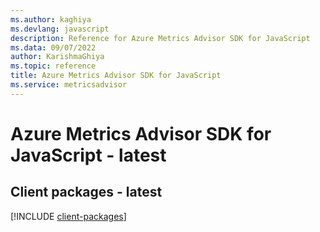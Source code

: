 ```yaml
---
ms.author: kaghiya
ms.devlang: javascript
description: Reference for Azure Metrics Advisor SDK for JavaScript
ms.data: 09/07/2022
author: KarishmaGhiya
ms.topic: reference
title: Azure Metrics Advisor SDK for JavaScript
ms.service: metricsadvisor
---
```

# Azure Metrics Advisor SDK for JavaScript - latest

## Client packages - latest
[!INCLUDE [client-packages](metrics-advisor-client-index.md)]